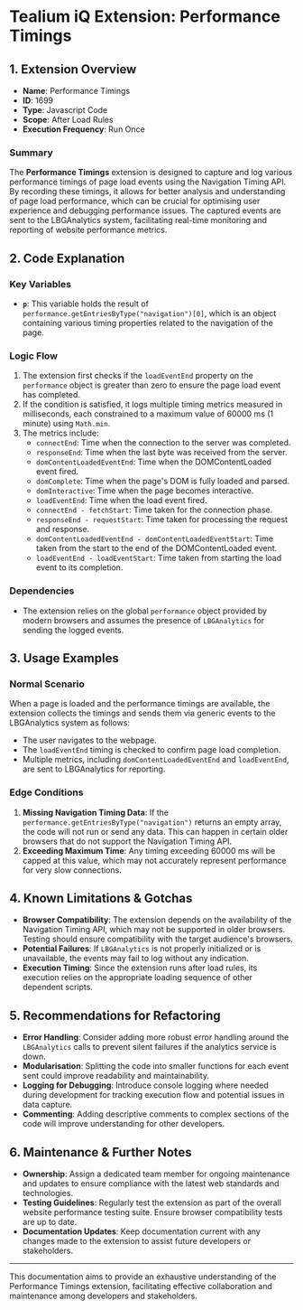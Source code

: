 # Tealium iQ Extension: Performance Timings

## 1. Extension Overview
- **Name**: Performance Timings
- **ID**: 1699
- **Type**: Javascript Code
- **Scope**: After Load Rules
- **Execution Frequency**: Run Once

### Summary
The **Performance Timings** extension is designed to capture and log various performance timings of page load events using the Navigation Timing API. By recording these timings, it allows for better analysis and understanding of page load performance, which can be crucial for optimising user experience and debugging performance issues. The captured events are sent to the LBGAnalytics system, facilitating real-time monitoring and reporting of website performance metrics.

## 2. Code Explanation

### Key Variables
- **`p`**: This variable holds the result of `performance.getEntriesByType("navigation")[0]`, which is an object containing various timing properties related to the navigation of the page.

### Logic Flow
1. The extension first checks if the `loadEventEnd` property on the `performance` object is greater than zero to ensure the page load event has completed.
2. If the condition is satisfied, it logs multiple timing metrics measured in milliseconds, each constrained to a maximum value of 60000 ms (1 minute) using `Math.min`.
3. The metrics include:
   - `connectEnd`: Time when the connection to the server was completed.
   - `responseEnd`: Time when the last byte was received from the server.
   - `domContentLoadedEventEnd`: Time when the DOMContentLoaded event fired.
   - `domComplete`: Time when the page's DOM is fully loaded and parsed.
   - `domInteractive`: Time when the page becomes interactive.
   - `loadEventEnd`: Time when the load event fired.
   - `connectEnd - fetchStart`: Time taken for the connection phase.
   - `responseEnd - requestStart`: Time taken for processing the request and response.
   - `domContentLoadedEventEnd - domContentLoadedEventStart`: Time taken from the start to the end of the DOMContentLoaded event.
   - `loadEventEnd - loadEventStart`: Time taken from starting the load event to its completion.

### Dependencies
- The extension relies on the global `performance` object provided by modern browsers and assumes the presence of `LBGAnalytics` for sending the logged events.

## 3. Usage Examples

### Normal Scenario
When a page is loaded and the performance timings are available, the extension collects the timings and sends them via generic events to the LBGAnalytics system as follows:

- The user navigates to the webpage.
- The `loadEventEnd` timing is checked to confirm page load completion.
- Multiple metrics, including `domContentLoadedEventEnd` and `loadEventEnd`, are sent to LBGAnalytics for reporting.

### Edge Conditions
1. **Missing Navigation Timing Data**: If the `performance.getEntriesByType("navigation")` returns an empty array, the code will not run or send any data. This can happen in certain older browsers that do not support the Navigation Timing API.
2. **Exceeding Maximum Time**: Any timing exceeding 60000 ms will be capped at this value, which may not accurately represent performance for very slow connections.

## 4. Known Limitations & Gotchas
- **Browser Compatibility**: The extension depends on the availability of the Navigation Timing API, which may not be supported in older browsers. Testing should ensure compatibility with the target audience's browsers.
- **Potential Failures**: If `LBGAnalytics` is not properly initialized or is unavailable, the events may fail to log without any indication.
- **Execution Timing**: Since the extension runs after load rules, its execution relies on the appropriate loading sequence of other dependent scripts.

## 5. Recommendations for Refactoring
- **Error Handling**: Consider adding more robust error handling around the `LBGAnalytics` calls to prevent silent failures if the analytics service is down.
- **Modularisation**: Splitting the code into smaller functions for each event sent could improve readability and maintainability.
- **Logging for Debugging**: Introduce console logging where needed during development for tracking execution flow and potential issues in data capture.
- **Commenting**: Adding descriptive comments to complex sections of the code will improve understanding for other developers.

## 6. Maintenance & Further Notes
- **Ownership**: Assign a dedicated team member for ongoing maintenance and updates to ensure compliance with the latest web standards and technologies.
- **Testing Guidelines**: Regularly test the extension as part of the overall website performance testing suite. Ensure browser compatibility tests are up to date.
- **Documentation Updates**: Keep documentation current with any changes made to the extension to assist future developers or stakeholders.

---

This documentation aims to provide an exhaustive understanding of the Performance Timings extension, facilitating effective collaboration and maintenance among developers and stakeholders.